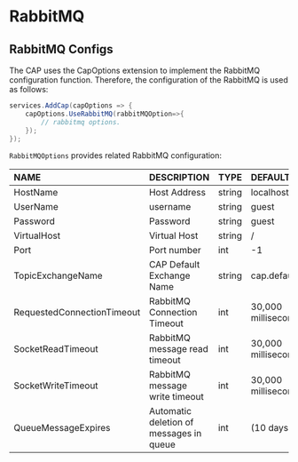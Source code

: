 # RabbitMQ


## RabbitMQ Configs

The CAP uses the CapOptions extension to implement the RabbitMQ configuration function. Therefore, the configuration of the RabbitMQ is used as follows:

```cs
services.AddCap(capOptions => {
    capOptions.UseRabbitMQ(rabbitMQOption=>{
        // rabbitmq options.
    });
});
```
`RabbitMQOptions` provides related RabbitMQ configuration:

NAME | DESCRIPTION | TYPE | DEFAULT
:---|:---|---|:------
HostName | Host Address | string | localhost
UserName | username | string | guest
Password | Password | string | guest
VirtualHost | Virtual Host | string | /
Port | Port number | int | -1
TopicExchangeName | CAP Default Exchange Name | string | cap.default.topic
RequestedConnectionTimeout | RabbitMQ Connection Timeout | int | 30,000 milliseconds
SocketReadTimeout | RabbitMQ message read timeout | int | 30,000 milliseconds
SocketWriteTimeout | RabbitMQ message write timeout | int | 30,000 milliseconds
QueueMessageExpires | Automatic deletion of messages in queue | int | (10 days) ms